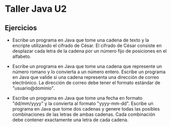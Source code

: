 # Taller Java U2
## Ejercicios

- Escribe un programa en Java que tome una cadena de texto y la encripte utilizando el cifrado de César. El cifrado de César consiste en desplazar cada letra de la cadena por un número fijo de posiciones en el alfabeto.
  
- Escribe un programa en Java que tome una cadena que represente un número romano y lo convierta a un número entero.
Escribe un programa en Java que valide si una cadena representa una dirección de correo electrónico. La dirección de correo debe tener el formato estándar de "usuario@dominio".

- Escribe un programa en Java que tome una fecha en formato "dd/mm/yyyy" y la convierta al formato "yyyy-mm-dd".
Escribe un programa en Java que tome dos cadenas y genere todas las posibles combinaciones de las letras de ambas cadenas. Cada combinación debe contener exactamente una letra de cada cadena.